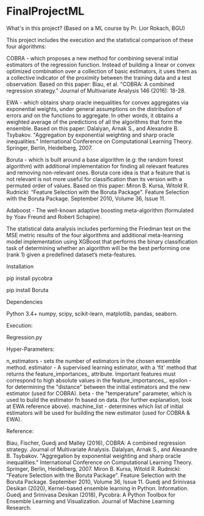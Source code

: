 # FinalProjectML 

What's in this project? (Based on a ML course by Pr. Lior Rokach, BGU)

This project includes the execution and the statistical comparison of these four algorithms:

COBRA - which proposes a new method for combining several initial estimators of the regression function. Instead of building a linear or convex optimized combination over a collection of basic estimators, it uses them as a collective indicator of the proximity between the training data and a test observation. Based on this paper: Biau, et al. "COBRA: A combined regression strategy." Journal of Multivariate Analysis 146 (2016): 18-28.

EWA - which obtains sharp oracle inequalities for convex aggregates via exponential weights, under general assumptions on the distribution of errors and on the functions to aggregate. In other words, it obtains a weighted average of the predictions of all the algorithms that form the ensemble. Based on this paper: Dalalyan, Arnak S., and Alexandre B. Tsybakov. "Aggregation by exponential weighting and sharp oracle inequalities." International Conference on Computational Learning Theory. Springer, Berlin, Heidelberg, 2007.

Boruta - which is built around a base algorithm (e.g: the random forest algorithm) with additional implementation for finding all relevant features and removing non-relevant ones. Boruta core idea is that a feature that is not relevant is not more useful for classification than its version with a permuted order of values. Based on this paper: Miron B. Kursa, Witold R. Rudnicki: “Feature Selection with the Boruta Package". Feature Selection with the Boruta Package. September 2010, Volume 36, Issue 11.

Adaboost - The well-known adaptive boosting meta-algorithm (formulated by Yoav Freund and Robert Schapire).

The statistical data analysis includes performing the Friedman test on the MSE metric results of the four algorithms and additional meta-learning model implementation using XGBoost that performs the binary classification task of determining whether an algorithm will be the best performing one (rank 1) given a predefined dataset’s meta-features.

Installation

pip install pycobra

pip install Boruta

Dependencies

Python 3.4+
numpy, scipy, scikit-learn, matplotlib, pandas, seaborn.

Execution:

Regression.py

Hyper-Parameters:

n_estimators - sets the number of estimators in the chosen ensemble method.
estimator - A supervised learning estimator, with a 'fit' method that returns the feature_importances_ attribute. Important features must correspond to high absolute values in the feature_importances_.
epsilon - for determining the "distance" between the initial estimators and the new estimator (used for COBRA).
beta - the "temperature" parameter, which is used to build the estimator fn based on data. (for further explanation, look at EWA reference above).
machine_list - determines which list of initial estimators will be used for building the new estimator (used for COBRA & EWA).


Reference:

Biau, Fischer, Guedj and Malley (2016), COBRA: A combined regression strategy. Journal of Multivariate Analysis.
Dalalyan, Arnak S., and Alexandre B. Tsybakov. "Aggregation by exponential weighting and sharp oracle inequalities." International Conference on Computational Learning Theory. Springer, Berlin, Heidelberg, 2007.
Miron B. Kursa, Witold R. Rudnicki: “Feature Selection with the Boruta Package". Feature Selection with the Boruta Package. September 2010, Volume 36, Issue 11.
Guedj and Srinivasa Desikan (2020), Kernel-based ensemble learning in Python. Information.
Guedj and Srinivasa Desikan (2018), Pycobra: A Python Toolbox for Ensemble Learning and Visualization. Journal of Machine Learning Research.




